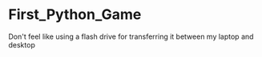 # First_Python_Game
Don't feel like using a flash drive for transferring it between my laptop and desktop

